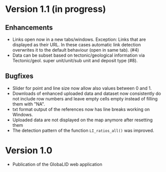 # Version 1.1 (in progress)

## Enhancements

* Links open now in a new tabs/windows. Exception: Links that are displayed as their URL. In these cases automatic link detection overwrites it to the default behaviour (open in same tab).  (#4)
* Data can be subset based on tectonic/geological information via Tectonic/geol. super unit/unit/sub unit and deposit type (#8). 

## Bugfixes

* Slider for point and line size now allow also values between 0 and 1. 
* Downloads of enhanced uploaded data and dataset now consistently do not include row numbers and leave empty cells empty instead of filling them with "NA".
* txt format output of the references now has line breaks working on Windows. 
* Uploaded data are not displayed on the map anymore after resetting them
* The detection pattern of the function `LI_ratios_all()` was improved. 

# Version 1.0 

* Publication of the GlobaLID web application